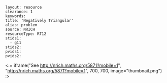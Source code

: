 ````
layout: resource
clearance: 1
keywords:
title: 'Negatively Triangular'
alias: problem
source: NRICH
resourceType: RT12
stids1: 
  - g11
stids2:
pvids1:
pvids2:

````

<:= iframe("See http://nrich.maths.org/5871?mobile=1", "http://nrich.maths.org/5871?mobile=1", 700, 700, image="thumbnail.png") :>